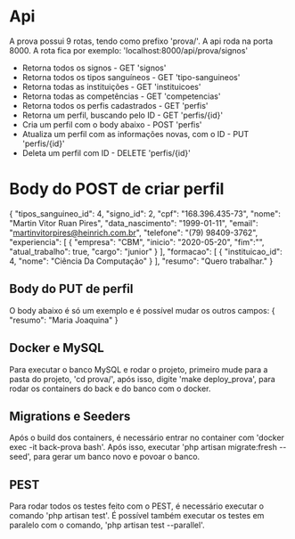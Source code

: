 # Api

A prova possui 9 rotas, tendo como prefixo 'prova/'. A api roda na porta 8000. A rota fica por exemplo: 'localhost:8000/api/prova/signos'
- Retorna todos os signos - GET 'signos'
- Retorna todos os tipos sanguíneos - GET 'tipo-sanguineos'
- Retorna todas as instituições - GET 'instituicoes'
- Retorna todas as competências - GET 'competencias'
- Retorna todos os perfis cadastrados - GET 'perfis'
- Retorna um perfil, buscando pelo ID - GET 'perfis/{id}'
- Cria um perfil com o body abaixo - POST 'perfis'
- Atualiza um perfil com as informações novas, com o ID - PUT 'perfis/{id}'
- Deleta um perfil com ID - DELETE 'perfis/{id}'




# Body do POST de criar perfil

{
	"tipos_sanguineo_id": 4,
	"signo_id": 2,
	"cpf": "168.396.435-73",
	"nome": "Martin Vitor Ruan Pires",
	"data_nascimento": "1999-01-11",
	"email": "martinvitorpires@heinrich.com.br",
	"telefone": "(79) 98409-3762",
	"experiencia": [
		{
			"empresa": "CBM",
			"inicio": "2020-05-20",
			"fim":"",
			"atual_trabalho": true,
			"cargo": "junior"
		}
	],
	"formacao": [
		{
			"instituicao_id": 4,
			"nome": "Ciência Da Computação"
		}
	],
	"resumo": "Quero trabalhar."
}

## Body do PUT de perfil

O body abaixo é só um exemplo e é possível mudar os outros campos:
{
	"resumo": "Maria Joaquina"
}

## Docker e MySQL

Para executar o banco MySQL e rodar o projeto, primeiro mude para a pasta do projeto, 'cd prova/', após isso, digite 'make deploy_prova', para rodar os containers do back e do banco com o docker. 

## Migrations e Seeders

Após o build dos containers, é necessário entrar no container com 'docker exec -it back-prova bash'. Após isso, executar 'php artisan migrate:fresh --seed', para gerar um banco novo e povoar o banco.

## PEST

Para rodar todos os testes feito com o PEST, é necessário executar o comando 'php artisan test'. É possível também executar os testes em paralelo com o comando, 'php artisan test --parallel'.

